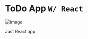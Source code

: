 # ToDo App `W/ React`

![image](https://github.com/user-attachments/assets/e64c1f66-6312-41f9-b611-555aba9bd278)

Just React app
